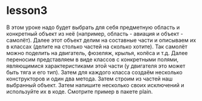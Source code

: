 # lesson3

В этом уроке надо будет выбрать для себя предметную область и конкретный объект из неё (например, область - авиация
и объект - самолёт). Далее этот объект делим на составные части и описываем их в классах (делите на столько частей на
сколько хотите). Так самолёт можно поделить на двигатель, фюзеляж, крылья, колёса и т.д. Далее переносим представляем в 
виде классов с конкретными полями, являющимися характеристиками этой части (у двигателя это может быть тяга и его тип). 
Затем для каждого класса создаём несколько конструкторов и один два метода. Затем строим из частей наш выбранный объект. 
Затем напишите несколько своих исключений и используйте их в коде. Смотрите пример в пакете plain.